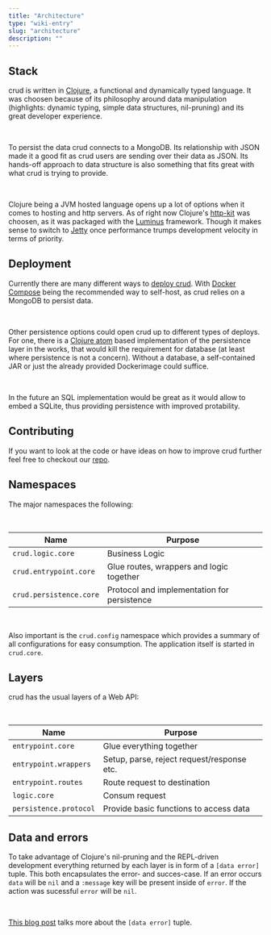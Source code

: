 ```yaml
---
title: "Architecture"
type: "wiki-entry"
slug: "architecture"
description: ""
---
```


<h2 id="stack">Stack</h2>

crud is written in [Clojure](https://clojure.org/), a functional and dynamically typed language. It was choosen because of its philosophy around data manipulation (highlights: dynamic typing, simple data structures, nil-pruning) and its great developer experience.

<br/>

To persist the data crud connects to a MongoDB. Its relationship with JSON made it a good fit as crud users are sending over their data as JSON. Its hands-off approach to data structure is also something that fits great with what crud is trying to provide.

<br/>

Clojure being a JVM hosted language opens up a lot of options when it comes to hosting and http servers. As of right now Clojure's [http-kit](https://github.com/http-kit/http-kit) was choosen, as it was packaged with the [Luminus](https://luminusweb.com/) framework. Though it makes sense to switch to [Jetty](https://www.eclipse.org/jetty/) once performance trumps development velocity in terms of priority.

<h2 id="deployment">Deployment</h2>

Currently there are many different ways to [deploy crud](/wiki/installation). With [Docker Compose](/wiki/installation#compose) being the recommended way to self-host, as crud relies on a MongoDB to persist data.

<br/>

Other persistence options could open crud up to different types of deploys. For one, there is a [Clojure atom](https://clojure.org/reference/atoms) based implementation of the persistence layer in the works, that would kill the requirement for
database (at least where persistence is not a concern). Without a database, a self-contained JAR or just the already provided Dockerimage could suffice.

<br/>

In the future an SQL implementation would be great as it would allow to embed a SQLite, thus providing persistence with improved protability.

<h2 id="contributing">Contributing</h2>

If you want to look at the code or have ideas on how to improve crud further feel free to checkout our [repo](https://github.com/gedankenessen/crud).

<h2 id="namespaces">Namespaces</h2>

The major namespaces the following:

<br/>

| Name                    | Purpose                                     |
|-------------------------|---------------------------------------------|
| `crud.logic.core`       | Business Logic                              |
| `crud.entrypoint.core`  | Glue routes, wrappers and logic together    |
| `crud.persistence.core` | Protocol and implementation for persistence |

<br/>

Also important is the `crud.config` namespace which provides a summary of all configurations for easy consumption. The application itself is started in `crud.core`.

<h2 id="layers">Layers</h2>

crud has the usual layers of a Web API:

<br/>

| Name                   | Purpose                                    |
|------------------------|--------------------------------------------|
| `entrypoint.core`      | Glue everything together                   |
| `entrypoint.wrappers`  | Setup, parse, reject request/response etc. |
| `entrypoint.routes`    | Route request to destination               |
| `logic.core`           | Consum request                             |
| `persistence.protocol` | Provide basic functions to access data     |

<h2 id="data-and-errors">Data and errors</h2>

To take advantage of Clojure's nil-pruning and the REPL-driven development everything returned by each layer is in form of a `[data error]` tuple. This both encapsulates the error- and succes-case. If an error occurs `data` will be `nil` and a `:message` key will be present inside of `error`. If the action was sucessful `error` will be `nil`.

<br/>

[This blog post](https://marlonschlosshauer.de/blog/handling-errors-clojure-api) talks more about the `[data error]` tuple.
